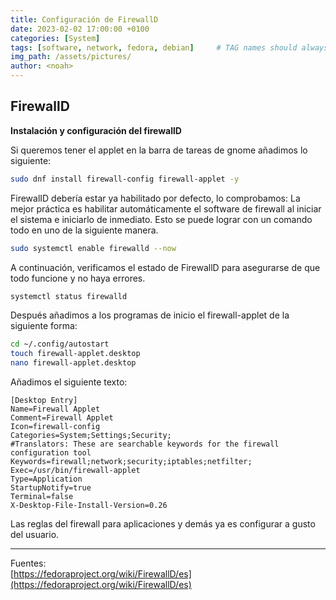 ```yaml
---
title: Configuración de FirewallD
date: 2023-02-02 17:00:00 +0100
categories: [System]
tags: [software, network, fedora, debian]     # TAG names should always be lowercase
img_path: /assets/pictures/
author: <noah>
---
```

## FirewallD  

**Instalación y configuración del firewallD**

Si queremos tener el applet en la barra de tareas de gnome añadimos lo siguiente:
``` bash
sudo dnf install firewall-config firewall-applet -y
```

FirewalID debería estar ya habilitado por defecto, lo comprobamos:
La mejor práctica es habilitar automáticamente el software de firewall al iniciar el sistema e iniciarlo de inmediato. 
Esto se puede lograr con un comando todo en uno de la siguiente manera.
``` bash
sudo systemctl enable firewalld --now
```
A continuación, verificamos el estado de FirewallD para asegurarse de que todo funcione y no haya errores.
``` bash
systemctl status firewalld
```

Después añadimos a los programas de inicio el firewall-applet de la siguiente forma:
``` bash
cd ~/.config/autostart
touch firewall-applet.desktop
nano firewall-applet.desktop
```
 Añadimos el siguiente texto:
```
[Desktop Entry]
Name=Firewall Applet
Comment=Firewall Applet
Icon=firewall-config
Categories=System;Settings;Security;
#Translators: These are searchable keywords for the firewall configuration tool
Keywords=firewall;network;security;iptables;netfilter;
Exec=/usr/bin/firewall-applet
Type=Application
StartupNotify=true
Terminal=false
X-Desktop-File-Install-Version=0.26
```

Las reglas del firewall para aplicaciones y demás ya es configurar a gusto del usuario.

***
Fuentes:  
[https://fedoraproject.org/wiki/FirewallD/es](https://fedoraproject.org/wiki/FirewallD/es)

